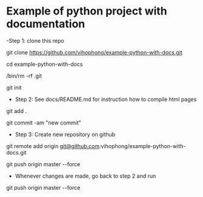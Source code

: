 # Example of python project with documentation

-Step 1: clone this repo

git clone https://github.com/vihophong/example-python-with-docs.git

cd example-python-with-docs

/bin/rm -rf .git

git init

- Step 2: See docs/README.md for instruction how to compile html pages 

git add .

git commit -am "new commit"

- Step 3: Create new repository on github

git remote add origin git@github.com:vihophong/example-python-with-docs.git

git push origin master --force 


- Whenever changes are made, go back to step 2 and run 

git push origin master --force 


